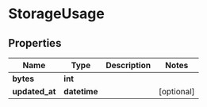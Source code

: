 # StorageUsage

## Properties
| Name | Type | Description | Notes |
| ------------ | ------------- | ------------- | ------------- |
| **bytes** | **int** |  |  |
| **updated_at** | **datetime** |  | [optional]  |


